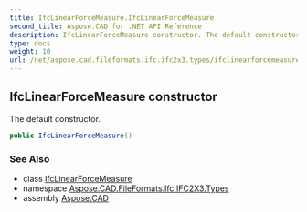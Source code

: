 ```yaml
---
title: IfcLinearForceMeasure.IfcLinearForceMeasure
second_title: Aspose.CAD for .NET API Reference
description: IfcLinearForceMeasure constructor. The default constructor
type: docs
weight: 10
url: /net/aspose.cad.fileformats.ifc.ifc2x3.types/ifclinearforcemeasure/ifclinearforcemeasure/
---
```

## IfcLinearForceMeasure constructor

The default constructor.

```csharp
public IfcLinearForceMeasure()
```

### See Also

* class [IfcLinearForceMeasure](../)
* namespace [Aspose.CAD.FileFormats.Ifc.IFC2X3.Types](../../ifclinearforcemeasure/)
* assembly [Aspose.CAD](../../../)


